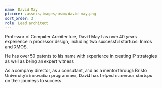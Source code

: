 ```yaml
---
name: David May
picture: /assets/images/team/david-may.png
sort_order: 3
role: Lead architect
---
```

Professor of Computer Architecture, David May has over 40 years experience in processor design, including two successful startups: Inmos and XMOS. 

He has over 50 patents to his name with experience in creating IP strategies as well as being an expert witness. 

As a company director, as a consultant, and as a mentor through Bristol University’s innovation programmes, David has helped numerous startups on their journeys to success.